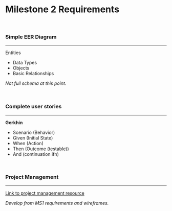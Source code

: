 Milestone 2 Requirements
=========================== 
<br>

### Simple EER Diagram  

------------------------

Entities 
  - Data Types
  - Objects
  - Basic Relationships

*Not full schema at this point.*

<br>

### Complete user stories
------------------------
**Gerkhin** 
  - Scenario (Behavior)
  - Given (Initial State)
  - When (Action)
  - Then (Outcome (testable)) 
  - And (continuation ifn)
  
<br>

### Project Management
------------------------
[Link to project management resource](https://github.com/chonger878/AD320-TeamProject/projects/1)
<br>

*Develop from MS1 requirements and wireframes.*



